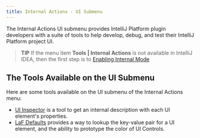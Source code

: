 ```yaml
---
title: Internal Actions - UI Submenu
---
```

<!-- Copyright 2000-2020 JetBrains s.r.o. and other contributors. Use of this source code is governed by the Apache 2.0 license that can be found in the LICENSE file. -->

The Internal Actions UI submenu provides IntelliJ Platform plugin developers with a suite of tools to help develop, debug, and test their IntelliJ Platform project UI.

> **TIP** If the menu item **Tools \| Internal Actions** is not available in IntelliJ IDEA, then the first step is to [Enabling Internal Mode](enabling_internal.md)

## The Tools Available on the UI Submenu
Here are some tools available on the UI submenu of the Internal Actions menu:
* [UI Inspector](internal_ui_inspector.md) is a tool to get an internal description with each UI element's properties. 
* [LaF Defaults](internal_ui_laf_defaults.md) provides a way to lookup the key-value pair for a UI element, and the ability to prototype the color of UI Controls.
